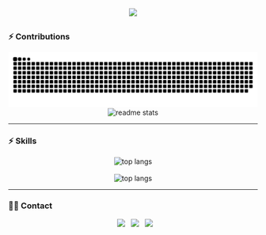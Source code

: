 <h1 align="center">
    <img src="https://readme-typing-svg.herokuapp.com/?font=Poetsen%20One&size=35&center=true&vCenter=true&width=500&height=70&duration=3000&lines=Hi+There!+%F0%9F%91%8B;I%27m+TrucJ;I%27m+Trung+Truc;I%27m+Black+Panther;" />
</h1>

### ⚡ Contributions
<div align=center>
  <picture>
    <source media="(prefers-color-scheme: dark)" srcset="https://raw.githubusercontent.com/TrucJ/TrucJ/output/github-contribution-grid-snake-dark.svg">
    <source media="(prefers-color-scheme: light)" srcset="https://raw.githubusercontent.com/TrucJ/TrucJ/output/github-contribution-grid-snake.svg">
    <img alt="github contribution grid snake animation" src="https://raw.githubusercontent.com/TrucJ/TrucJ/output/github-contribution-grid-snake.svg">
  </picture>
</div>

<div align=center>
  <img src="https://trucj-github-readme-stats.vercel.app/api?username=trucj&show_icons=true&theme=react&rank_icon=github&border_radius=20" alt="readme stats" />
</div>

<hr/>

### ⚡ Skills

<div align=center>
  <img src="https://skillicons.dev/icons?i=python,golang,cpp,java,react,bash" alt="top langs" />
</div>
<br/>
<div align=center>
  <img src="https://trucj-github-readme-stats.vercel.app/api/top-langs/?username=TrucJ&layout=compact&text_color=daf7dc&theme=react&border_radius=20" alt="top langs" />
</div>

<hr/>

### 🤝🏻 Contact


<p align="center"> 
&nbsp; <a href="mailto:trungtruc2357@gmail.com" target="_blank" rel="noopener noreferrer"><img src="https://img.icons8.com/plasticine/100/000000/gmail.png" width="50" /></a>
&nbsp; <a href="https://www.linkedin.com/in/TrucJ/" target="_blank" rel="noopener noreferrer"><img src="https://img.icons8.com/plasticine/100/000000/linkedin.png" width="50" /></a>
&nbsp; <a href="https://www.facebook.com/profile.php?id=100009254438092" target="_blank" rel="noopener noreferrer"><img src="https://img.icons8.com/plasticine/100/000000/facebook.png" width="50" /></a>
</p>
